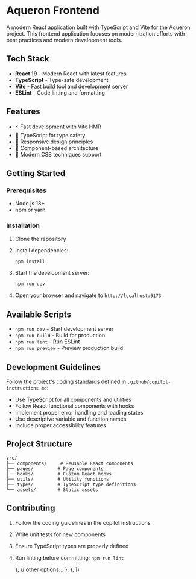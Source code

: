 # Aqueron Frontend

A modern React application built with TypeScript and Vite for the Aqueron project. This frontend application focuses on modernization efforts with best practices and modern development tools.

## Tech Stack

- **React 19** - Modern React with latest features
- **TypeScript** - Type-safe development
- **Vite** - Fast build tool and development server
- **ESLint** - Code linting and formatting

## Features

- ⚡ Fast development with Vite HMR
- 🔧 TypeScript for type safety
- 📱 Responsive design principles
- 🧩 Component-based architecture
- 🎨 Modern CSS techniques support

## Getting Started

### Prerequisites

- Node.js 18+ 
- npm or yarn

### Installation

1. Clone the repository
2. Install dependencies:
   ```bash
   npm install
   ```

3. Start the development server:
   ```bash
   npm run dev
   ```

4. Open your browser and navigate to `http://localhost:5173`

## Available Scripts

- `npm run dev` - Start development server
- `npm run build` - Build for production
- `npm run lint` - Run ESLint
- `npm run preview` - Preview production build

## Development Guidelines

Follow the project's coding standards defined in `.github/copilot-instructions.md`:

- Use TypeScript for all components and utilities
- Follow React functional components with hooks
- Implement proper error handling and loading states
- Use descriptive variable and function names
- Include proper accessibility features

## Project Structure

```
src/
├── components/     # Reusable React components
├── pages/         # Page components
├── hooks/         # Custom React hooks
├── utils/         # Utility functions
├── types/         # TypeScript type definitions
└── assets/        # Static assets

```

## Contributing

1. Follow the coding guidelines in the copilot instructions
2. Write unit tests for new components
3. Ensure TypeScript types are properly defined
4. Run linting before committing: `npm run lint`

      },
      // other options...
    },
  },
])
```
